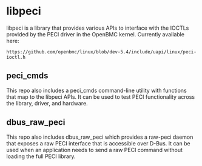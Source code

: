 # libpeci

libpeci is a library that provides various APIs to interface with the IOCTLs
provided by the PECI driver in the OpenBMC kernel. Currently available here:

`https://github.com/openbmc/linux/blob/dev-5.4/include/uapi/linux/peci-ioctl.h`

## peci_cmds

This repo also includes a peci_cmds command-line utility with functions that map
to the libpeci APIs. It can be used to test PECI functionality across the
library, driver, and hardware.

## dbus_raw_peci

This repo also includes dbus_raw_peci which provides a raw-peci daemon that
exposes a raw PECI interface that is accessible over D-Bus. It can be used when
an application needs to send a raw PECI command without loading the full PECI
library.
